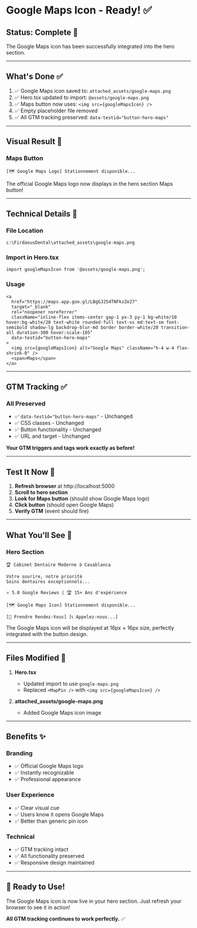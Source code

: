 # Google Maps Icon - Ready! ✅

## **Status: Complete** 🎉

The Google Maps icon has been successfully integrated into the hero section.

---

## **What's Done** ✅

1. ✅ Google Maps icon saved to: `attached_assets/google-maps.png`
2. ✅ Hero.tsx updated to import: `@assets/google-maps.png`
3. ✅ Maps button now uses: `<img src={googleMapsIcon} />`
4. ✅ Empty placeholder file removed
5. ✅ All GTM tracking preserved: `data-testid="button-hero-maps"`

---

## **Visual Result** 🎨

### **Maps Button**
```
[🗺️ Google Maps Logo] Stationnement disponible...
```

The official Google Maps logo now displays in the hero section Maps button!

---

## **Technical Details** 🔧

### **File Location**
```
c:\FirdaousDental\attached_assets\google-maps.png
```

### **Import in Hero.tsx**
```tsx
import googleMapsIcon from '@assets/google-maps.png';
```

### **Usage**
```tsx
<a
  href="https://maps.app.goo.gl/LBgGJ254TNFkzZe27"
  target="_blank"
  rel="noopener noreferrer"
  className="inline-flex items-center gap-1 px-3 py-1 bg-white/10 hover:bg-white/20 text-white rounded-full text-xs md:text-sm font-semibold shadow-lg backdrop-blur-md border border-white/20 transition-all duration-300 hover:scale-105"
  data-testid="button-hero-maps"
>
  <img src={googleMapsIcon} alt="Google Maps" className="h-4 w-4 flex-shrink-0" />
  <span>Maps</span>
</a>
```

---

## **GTM Tracking** ✅

### **All Preserved**
- ✅ `data-testid="button-hero-maps"` - Unchanged
- ✅ CSS classes - Unchanged
- ✅ Button functionality - Unchanged
- ✅ URL and target - Unchanged

**Your GTM triggers and tags work exactly as before!**

---

## **Test It Now** 🧪

1. **Refresh browser** at http://localhost:5000
2. **Scroll to hero section**
3. **Look for Maps button** (should show Google Maps logo)
4. **Click button** (should open Google Maps)
5. **Verify GTM** (event should fire)

---

## **What You'll See** 👀

### **Hero Section**
```
🏆 Cabinet Dentaire Moderne à Casablanca

Votre sourire, notre priorité
Soins dentaires exceptionnels...

⭐ 5.0 Google Reviews | 🏆 15+ Ans d'expérience

[🗺️ Google Maps Icon] Stationnement disponible...

[📅 Prendre Rendez-Vous] [📞 Appelez-nous...]
```

The Google Maps icon will be displayed at 16px × 16px size, perfectly integrated with the button design.

---

## **Files Modified** 📁

1. **Hero.tsx**
   - Updated import to use `google-maps.png`
   - Replaced `<MapPin />` with `<img src={googleMapsIcon} />`

2. **attached_assets/google-maps.png**
   - Added Google Maps icon image

---

## **Benefits** ✨

### **Branding**
- ✅ Official Google Maps logo
- ✅ Instantly recognizable
- ✅ Professional appearance

### **User Experience**
- ✅ Clear visual cue
- ✅ Users know it opens Google Maps
- ✅ Better than generic pin icon

### **Technical**
- ✅ GTM tracking intact
- ✅ All functionality preserved
- ✅ Responsive design maintained

---

## 🎉 **Ready to Use!**

The Google Maps icon is now live in your hero section. Just refresh your browser to see it in action!

**All GTM tracking continues to work perfectly.** ✅
